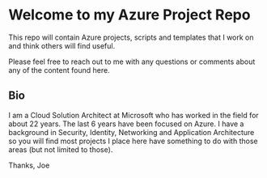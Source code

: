# Welcome to my Azure Project Repo

This repo will contain Azure projects, scripts and templates that I work on and think others will find useful. 


Please feel free to reach out to me with any questions or comments about any of the content found here. 

## Bio

I am a Cloud Solution Architect at Microsoft who has worked in the field for about 22 years. The last 6 years have been focused on Azure. I have a background in Security, Identity, Networking and Application Architecture so you will find most projects I place here have something to do with those areas (but not limited to those).

Thanks,
Joe
